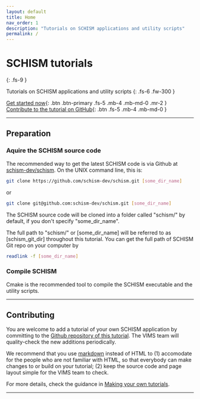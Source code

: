 ```yaml
---
layout: default
title: Home
nav_order: 1
description: "Tutorials on SCHISM applications and utility scripts"
permalink: /
---
```


# SCHISM tutorials
{: .fs-9 }

Tutorials on SCHISM applications and utility scripts
{: .fs-6 .fw-300 }

[Get started now](#preparation){: .btn .btn-primary .fs-5 .mb-4 .mb-md-0 .mr-2 } [Contribute to the tutorial on GitHub](https://github.com/feiye-vims/schism-tut){: .btn .fs-5 .mb-4 .mb-md-0 }

---

## Preparation

### Aquire the SCHISM source code

The recommended way to get the latest SCHISM code is via Github at [schism-dev/schism](https://github.com/schism-dev/schism).
On the UNIX command line, this is:
```bash
git clone https://github.com/schism-dev/schism.git [some_dir_name]
```
or
```bash
git clone git@github.com:schism-dev/schism.git [some_dir_name]
```
The SCHISM source code will be cloned into a folder called "schism/" by default, if you don't specify "some_dir_name".

The full path to "schism/" or [some_dir_name] will be referred to as [schism_git_dir] throughout this tutorial.
You can get the full path of SCHISM Git repo on your computer by
```bash
readlink -f [some_dir_name]
```

### Compile SCHISM
Cmake is the recommended tool to compile the SCHISM executable and the utility scripts.

---

## Contributing

You are welcome to add a tutorial of your own SCHISM application by committing to the [Github repository of this tutorial](https://github.com/feiye-vims/schism-tut).
The VIMS team will quality-check the new additions periodically.

We recommend that you use [markdown](https://www.markdownguide.org/cheat-sheet/) instead of HTML to
(1) accomodate for the people who are not familiar with HTML, so that everybody can make changes to or build on your tutorial;
(2) keep the source code and page layout simple for the VIMS team to check.

For more details, check the guidance in [Making your own tutorials](docs/making-your-own-tutorials).

---

